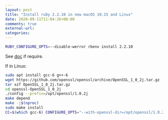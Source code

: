 ```yaml
---
layout: post
title: "Install ruby 2.2.10 in new macOS 10.15 and Linux"
date: 2020-09-11T11:04:26+08:00
comments: true
external-url:
categories:
---
```


```bash
RUBY_CONFIGURE_OPTS=--disable-werror rbenv install 2.2.10
```

See [doc](https://github.com/rbenv/ruby-build#advanced-usage) if require.

If in Linux:

```bash
sudo apt install gcc-6 g++-6
wget https://github.com/openssl/openssl/archive/OpenSSL_1_0_2j.tar.gz
tar xzf OpenSSL_1_0_2j.tar.gz
cd openssl-OpenSSL_1_0_2j
./config --prefix=/opt/openssl/1.0.2j
make depend
make -j$(nproc)
sudo make install
CC=$(which gcc-6) CONFIGURE_OPTS="--with-openssl-dir=/opt/openssl/1.0.2j" rbenv install 2.2.10
```
